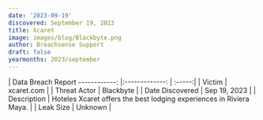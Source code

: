 ```yaml
---
date: '2023-09-19'
discovered: September 19, 2023
title: Xcaret
image: images/blog/Blackbyte.png
author: Breachsense Support
draft: false
yearmonths: 2023/september
---
```



| Data Breach Report
------------:     |:-------------:    | :-----:|
| Victim      | xcaret.com      | 
| Threat Actor      | Blackbyte      | 
| Date Discovered      | Sep 19, 2023      | 
| Description      | Hoteles Xcaret offers the best lodging experiences in Riviera Maya.      | 
| Leak Size      | Unknown      | 

